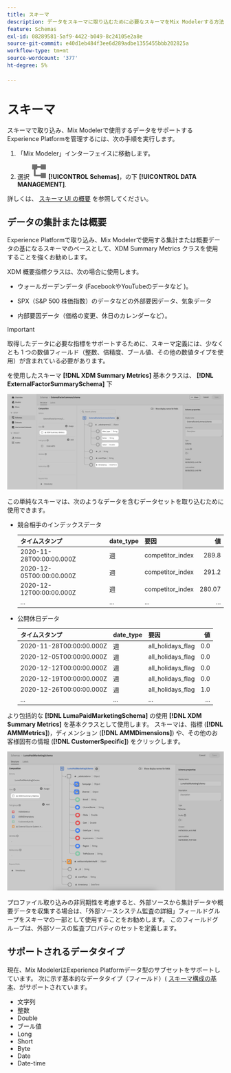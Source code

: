 ```yaml
---
title: スキーマ
description: データをスキーマに取り込むために必要なスキーマをMix Modelerする方法を説明します。
feature: Schemas
exl-id: 08289581-5af9-4422-b049-8c24105e2a8e
source-git-commit: e40d1eb484f3ee6d289adbe1355455bbb202825a
workflow-type: tm+mt
source-wordcount: '377'
ht-degree: 5%

---
```


# スキーマ

スキーマで取り込み、Mix Modelerで使用するデータをサポートするExperience Platformを管理するには、次の手順を実行します。

1. 「Mix Modeler」インターフェイスに移動します。

1. 選択 ![スキーマ](../assets/icons/Schemas.svg) **[!UICONTROL Schemas]**，の下 **[!UICONTROL DATA MANAGEMENT]**.

詳しくは、 [スキーマ UI の概要](https://experienceleague.adobe.com/docs/experience-platform/xdm/ui/overview.htm?lang=ja) を参照してください。

## データの集計または概要

Experience Platformで取り込み、Mix Modelerで使用する集計または概要データの基になるスキーマのベースとして、XDM Summary Metrics クラスを使用することを強くお勧めします。

XDM 概要指標クラスは、次の場合に使用します。

- ウォールガーデンデータ (FacebookやYouTubeのデータなど )。

- SPX（S&amp;P 500 株価指数）のデータなどの外部要因データ、気象データ

- 内部要因データ（価格の変更、休日のカレンダーなど）。

>[!IMPORTANT]
>
>取得したデータに必要な指標をサポートするために、スキーマ定義には、少なくとも 1 つの数値フィールド（整数、倍精度、ブール値、その他の数値タイプを使用）が含まれている必要があります。

を使用したスキーマ **[!DNL XDM Summary Metrics]** 基本クラスは、 **[!DNL ExternalFactorSummarySchema]** 下

![外部要因スキーマ](../assets/external-factors-schema.png)

この単純なスキーマは、次のようなデータを含むデータセットを取り込むために使用できます。

- 競合相手のインデックスデータ

  | タイムスタンプ | date_type | 要因 | 値 |
  |---|---|---|--:|
  | 2020-11-28T00:00:00.000Z | 週 | competitor_index | 289.8 |
  | 2020-12-05T00:00:00.000Z | 週 | competitor_index | 291.2 |
  | 2020-12-12T00:00:00.000Z | 週 | competitor_index | 280.07 |
  | ... | ... | ... | ... |

- 公開休日データ

  | タイムスタンプ | date_type | 要因 | 値 |
  |---|---|---|--:|
  | 2020-11-28T00:00:00.000Z | 週 | all_holidays_flag | 0.0 |
  | 2020-12-05T00:00:00.000Z | 週 | all_holidays_flag | 0.0 |
  | 2020-12-12T00:00:00.000Z | 週 | all_holidays_flag | 0.0 |
  | 2020-12-19T00:00:00.000Z | 週 | all_holidays_flag | 0.0 |
  | 2020-12-26T00:00:00.000Z | 週 | all_holidays_flag | 1.0 |
  | ... | ... | ... | ... |


より包括的な **[!DNL LumaPaidMarketingSchema]** の使用 **[!DNL XDM Summary Metrics]** を基本クラスとして使用します。 スキーマは、指標 (**[!DNL AMMMetrics]**)，ディメンション (**[!DNL AMMDimensions]**) や、その他のお客様固有の情報 (**[!DNL CustomerSpecific]**) をクリックします。

![概要スキーマ](../assets/summary-schema.png)

プロファイル取り込みの非同期性を考慮すると、外部ソースから集計データや概要データを収集する場合は、「外部ソースシステム監査の詳細」フィールドグループをスキーマの一部として使用することをお勧めします。 このフィールドグループは、外部ソースの監査プロパティのセットを定義します。


## サポートされるデータタイプ

現在、Mix ModelerはExperience Platformデータ型のサブセットをサポートしています。 次に示す基本的なデータタイプ（フィールド）( [スキーマ構成の基本](https://experienceleague.adobe.com/docs/experience-platform/xdm/schema/composition.html?lang=en#data-type)、がサポートされています。

- 文字列
- 整数
- Double
- ブール値
- Long
- Short
- Byte
- Date
- Date-time

